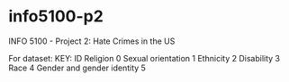 # info5100-p2
INFO 5100 - Project 2: Hate Crimes in the US

For dataset:
KEY:	ID
Religion	0
Sexual orientation	1
Ethnicity	2
Disability	3
Race	4
Gender and gender identity	5